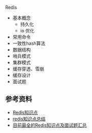 Redis

- 基本概念
	- 持久化
	- io 优化
- 常用命令
- 一致性hash算法
- 数据结构
- 哨兵模式
- 集群模式
- 缓存穿透、雪崩
- 缓存设计
- 面试题

## 参考资料

- [Redis知识点](https://www.cnblogs.com/a747895159/p/10975335.html)
- [redis知识点总结](https://www.cnblogs.com/syhx/p/9618084.html)
- [目前最全的Redis知识点及面试题汇总](https://blog.csdn.net/shuningzhang/article/details/90667395)